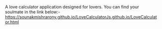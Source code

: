 A love calculator application designed for lovers.
You can find your soulmate in the link below:-
https://sounakmishrarony.github.io/LoveCalculatorJs.github.io/LoveCalculator.html
